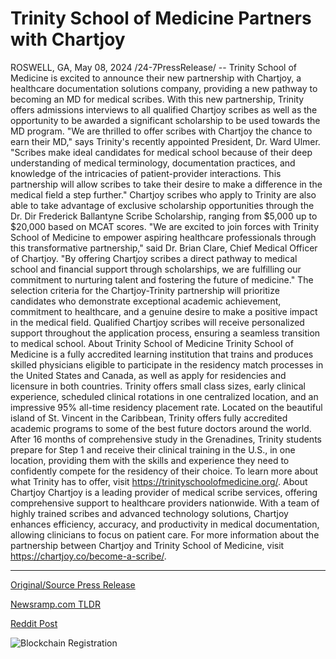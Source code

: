 # Trinity School of Medicine Partners with Chartjoy

ROSWELL, GA, May 08, 2024 /24-7PressRelease/ -- Trinity School of Medicine is excited to announce their new partnership with Chartjoy, a healthcare documentation solutions company, providing a new pathway to becoming an MD for medical scribes. With this new partnership, Trinity offers admissions interviews to all qualified Chartjoy scribes as well as the opportunity to be awarded a significant scholarship to be used towards the MD program.  "We are thrilled to offer scribes with Chartjoy the chance to earn their MD," says Trinity's recently appointed President, Dr. Ward Ulmer. "Scribes make ideal candidates for medical school because of their deep understanding of medical terminology, documentation practices, and knowledge of the intricacies of patient-provider interactions. This partnership will allow scribes to take their desire to make a difference in the medical field a step further."   Chartjoy scribes who apply to Trinity are also able to take advantage of exclusive scholarship opportunities through the Dr. Dir Frederick Ballantyne Scribe Scholarship, ranging from $5,000 up to $20,000 based on MCAT scores.   "We are excited to join forces with Trinity School of Medicine to empower aspiring healthcare professionals through this transformative partnership," said Dr. Brian Clare, Chief Medical Officer of Chartjoy. "By offering Chartjoy scribes a direct pathway to medical school and financial support through scholarships, we are fulfilling our commitment to nurturing talent and fostering the future of medicine."  The selection criteria for the Chartjoy-Trinity partnership will prioritize candidates who demonstrate exceptional academic achievement, commitment to healthcare, and a genuine desire to make a positive impact in the medical field. Qualified Chartjoy scribes will receive personalized support throughout the application process, ensuring a seamless transition to medical school.  About Trinity School of Medicine  Trinity School of Medicine is a fully accredited learning institution that trains and produces skilled physicians eligible to participate in the residency match processes in the United States and Canada, as well as apply for residencies and licensure in both countries. Trinity offers small class sizes, early clinical experience, scheduled clinical rotations in one centralized location, and an impressive 95% all-time residency placement rate.   Located on the beautiful island of St. Vincent in the Caribbean, Trinity offers fully accredited academic programs to some of the best future doctors around the world. After 16 months of comprehensive study in the Grenadines, Trinity students prepare for Step 1 and receive their clinical training in the U.S., in one location, providing them with the skills and experience they need to confidently compete for the residency of their choice. To learn more about what Trinity has to offer, visit https://trinityschoolofmedicine.org/.  About Chartjoy  Chartjoy is a leading provider of medical scribe services, offering comprehensive support to healthcare providers nationwide. With a team of highly trained scribes and advanced technology solutions, Chartjoy enhances efficiency, accuracy, and productivity in medical documentation, allowing clinicians to focus on patient care. For more information about the partnership between Chartjoy and Trinity School of Medicine, visit https://chartjoy.co/become-a-scribe/. 

---

[Original/Source Press Release](https://newlive.24-7pressrelease.com/press-release/510636/trinity-school-of-medicine-partners-with-chartjoy)
                    

[Newsramp.com TLDR](None) 



[Reddit Post](https://www.reddit.com/r/newsramp/comments/1cpq73q/trinity_school_of_medicine_partners_with_chartjoy/) 



![Blockchain Registration](https://cdn.newsramp.app/24-7PressRelease/qrcode/245/11/cakeGDWc.webp)